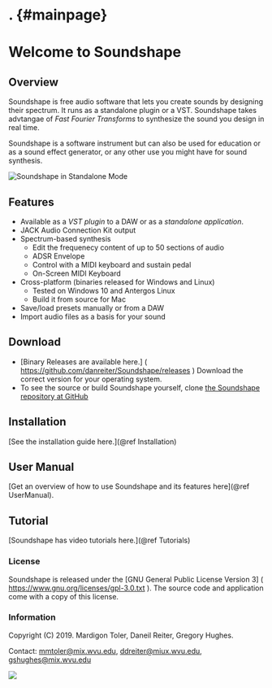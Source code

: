 . {#mainpage}
======================

# Welcome to Soundshape  


## Overview

Soundshape is free audio software that lets you create sounds by designing 
their spectrum. It runs as a standalone plugin or a VST. Soundshape takes 
advtangae of *Fast Fourier Transforms* to synthesize the 
sound you design in real time.

Soundshape is a software instrument but can also be used for
education or as a sound effect generator, or any other use
you might have for sound synthesis.

![Soundshape in Standalone Mode](Soundshape_Screenshot_1.png)

## Features
- Available as a *VST plugin* to a DAW or as a *standalone application*.
- JACK Audio Connection Kit output
- Spectrum-based synthesis
    + Edit the frequenecy content of up to 50 sections
    of audio 
    + ADSR Envelope
    + Control with a MIDI keyboard and sustain pedal
    + On-Screen MIDI Keyboard
- Cross-platform (binaries released for Windows and Linux)
    + Tested on Windows 10 and Antergos Linux
    + Build it from source for Mac
- Save/load presets manually or from a DAW
- Import audio files as a basis for your sound



## Download
- [Binary Releases are available here.]
( https://github.com/danreiter/Soundshape/releases )
Download the correct version for your operating system.
- To see the source or build Soundshape yourself, clone 
    [the Soundshape repository at GitHub](https://www.github.com/danreiter/Soundshape)


## Installation
[See the installation guide here.](@ref Installation)

## User Manual
[Get an overview of how to use Soundshape and its features here](@ref UserManual).

##  Tutorial
[Soundshape has video tutorials here.](@ref Tutorials)

### License
Soundshape is released under the [GNU General Public License Version 3]
( https://www.gnu.org/licenses/gpl-3.0.txt ).
The source code and application come with a copy of this license.


### Information

Copyright (C) 2019. Mardigon Toler, Daneil Reiter, Gregory Hughes.

Contact: <mmtoler@mix.wvu.edu>, <ddreiter@miux.wvu.edu>, <gshughes@mix.wvu.edu>

![](VST_Compatible.png)

